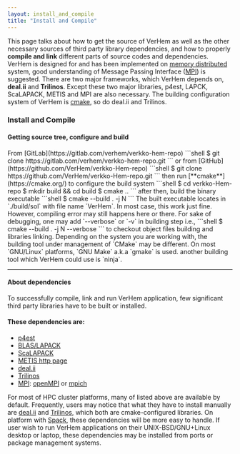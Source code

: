 ```yaml
---
layout: install_and_compile
title: "Install and Compile"
---
```


This page talks about how to get the source of VerHem as well as the other necessary sources of third party library dependencies, and how to properly **compile and link** different parts of source codes and dependencies. VerHem is designed for and has been implemented on [memory distributed](https://en.wikipedia.org/wiki/Distributed_memory) system, good understanding of Message Passing Interface ([MPI](https://en.wikipedia.org/wiki/Message_Passing_Interface)) is suggested. There are two major frameworks, which VerHem depends on, **deal.ii** and **Trilinos**. Except these two major libraries, p4est, LAPCK, ScaLAPACK, METIS and MPI are also necessary. The building configuration system of VerHem is [cmake](https://cmake.org/), so do deal.ii and Trilinos. 

<h3 class="fw-bold border-bottom pb-3 mb-5">Install and Compile</h3>

<h4 class="border-bottom pb-3 mb-5">Getting source tree, configure and build</h4>
From [GitLab](https://gitlab.com/verhem/verkko-hem-repo)
```shell
$ git clone https://gitlab.com/verhem/verkko-hem-repo.git
```
or from [GitHub](https://github.com/VerHem/verkko-Hem-repo)
```shell
$ git clone https://github.com/VerHem/verkko-Hem-repo.git
```
then run [**cmake**](https://cmake.org/) to configure the build system
```shell
$ cd verkko-Hem-repo
$ mkdir build && cd build
$ cmake ..
```
after then, build the binary executable 
```shell
$ cmake --build . -j N
```
The built executable locates in `./build/sol` with file name `VerHem`. 
In most case, this work just fine. However, compiling error may still happens here or there. 
For sake of debugging, one may add `--verbose` or `-v` in building step i.e.,
```shell
$ cmake --build . -j N --verbose
```
to checkout object files building and libraries linking. Depending on the system you are working with, the building tool under management of `CMake` may be different.
On most `GNU/Linux` platforms, `GNU Make` a.k.a `gmake` is used. another building tool which VerHem could use is `ninja`.  


* * *
<h4 class="border-bottom pb-3 mb-5">About dependencies</h4>

To successfully compile, link and run VerHem application, few significant third party libraries have to be built or installed.
#### These dependencies are:
* [p4est](https://p4est.org/) 
* [BLAS/LAPACK](https://www.openblas.net/) 
* [ScaLAPACK](https://netlib.org/scalapack/scalapack_home.html) 
* [METIS http page](http://glaros.dtc.umn.edu/gkhome/metis/metis/overview) 
* [deal.ii](https://www.dealii.org/)  
* [Trilinos](https://trilinos.github.io/) 
* [MPI](https://en.wikipedia.org/wiki/Message_Passing_Interface): [openMPI](https://www.open-mpi.org/) or [mpich](https://www.mpich.org/) 

For most of HPC cluster platforms, many of listed above are available by default. Frequently, users may notice that what they have to install manually are [deal.ii](https://www.dealii.org/) and [Trilinos](https://trilinos.github.io/), which both are cmake-configured libraries. On platform with [Spack](https://spack.io/), these dependencies will be more easy to handle. If user wish to run VerHem applications on their UNIX-BSD/GNU+Linux desktop or laptop, these dependencies may be installed from ports or package management systems. 